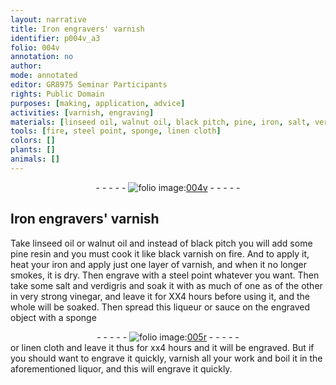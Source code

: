 ```yaml
---
layout: narrative
title: Iron engravers' varnish
identifier: p004v_a3
folio: 004v
annotation: no
author:
mode: annotated
editor: GR8975 Seminar Participants
rights: Public Domain
purposes: [making, application, advice]
activities: [varnish, engraving]
materials: [linseed oil, walnut oil, black pitch, pine, iron, salt, verdigris, vinegar]
tools: [fire, steel point, sponge, linen cloth]
colors: []
plants: []
animals: []
---
```


 <div class="folio" align="center">- - - - - <a href="http://gallica.bnf.fr/ark:/12148/btv1b10500001g/f14.image" target="_blank"><img src="https://cu-mkp.github.io/GR8975-edition/assets/photo-icon.png" alt="folio image: " style="display:inline-block; margin-bottom:-3px;"/>004v</a> - - - - - </div> 

## <span class="profession">Iron engravers</span>' varnish

 
 <span class="activity"></span> <span class="activity"></span> Take <span class="material">linseed oil</span> or <span class="material">walnut oil</span> and instead of <span class="material">black pitch</span> you will add some <span class="material_format"><span class="material">pine</span> resin</span> and you must cook it like black varnish on <span class="tool">fire</span>. And to apply it, heat your <span class="material">iron</span> and apply just one layer of varnish, and when it no longer smokes, it is dry. Then engrave with a <span class="tool">steel point</span> whatever you want. Then take some <span class="material">salt</span> and <span class="material">verdigris</span> and soak it with <span class="unit">as much of one as of the other</span> in <span class="material_format">very strong <span class="material">vinegar</span></span>, and leave it for <span class="time">XX4 hours</span> before using it, and the whole will be soaked. Then spread this liqueur or sauce on the engraved object with a <span class="tool">sponge</span> 
 <div class="folio" align="center">- - - - - <a href="http://gallica.bnf.fr/ark:/12148/btv1b10500001g/f15.image" target="_blank"><img src="https://cu-mkp.github.io/GR8975-edition/assets/photo-icon.png" alt="folio image: " style="display:inline-block; margin-bottom:-3px;"/>005r</a> - - - - - </div> 
  or <span class="tool">linen cloth</span> and leave it thus for <span class="time">xx4 hours</span> and it will be engraved. But if you should want to engrave it quickly, varnish all your work and boil it in the aforementioned liquor, and this will engrave it quickly. 
 
